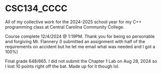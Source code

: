 # CSC134_CCCC

All of my collective work for the 2024-2025 school year for my C++ programming class at Central Carolina Community College. 



Course complete 12/4/2024 @ 1:19PM. Thank you for being so personable and forgiving Mr. Flannery (I submitted an assignment with half of the requirements on accident but he let me email what was needed and I got a 100%)

Final grade 648/665. I did not submit the Chapter 1 Lab on Aug 28, 2024 so I lost 10 points right off the bat. Made up for it though lol.
